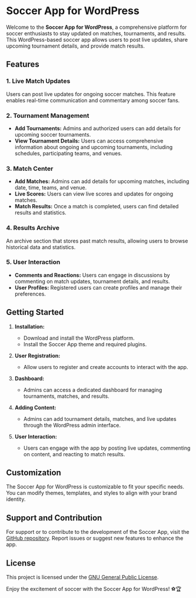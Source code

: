 # Soccer App for WordPress

Welcome to the **Soccer App for WordPress**, a comprehensive platform for soccer enthusiasts to stay updated on matches, tournaments, and results. This WordPress-based soccer app allows users to post live updates, share upcoming tournament details, and provide match results.

## Features

### 1. Live Match Updates
Users can post live updates for ongoing soccer matches. This feature enables real-time communication and commentary among soccer fans.

### 2. Tournament Management
- **Add Tournaments:** Admins and authorized users can add details for upcoming soccer tournaments.
- **View Tournament Details:** Users can access comprehensive information about ongoing and upcoming tournaments, including schedules, participating teams, and venues.

### 3. Match Center
- **Add Matches:** Admins can add details for upcoming matches, including date, time, teams, and venue.
- **Live Scores:** Users can view live scores and updates for ongoing matches.
- **Match Results:** Once a match is completed, users can find detailed results and statistics.

### 4. Results Archive
An archive section that stores past match results, allowing users to browse historical data and statistics.

### 5. User Interaction
- **Comments and Reactions:** Users can engage in discussions by commenting on match updates, tournament details, and results.
- **User Profiles:** Registered users can create profiles and manage their preferences.

## Getting Started

1. **Installation:**
   - Download and install the WordPress platform.
   - Install the Soccer App theme and required plugins.

2. **User Registration:**
   - Allow users to register and create accounts to interact with the app.

3. **Dashboard:**
   - Admins can access a dedicated dashboard for managing tournaments, matches, and results.

4. **Adding Content:**
   - Admins can add tournament details, matches, and live updates through the WordPress admin interface.

5. **User Interaction:**
   - Users can engage with the app by posting live updates, commenting on content, and reacting to match results.

## Customization

The Soccer App for WordPress is customizable to fit your specific needs. You can modify themes, templates, and styles to align with your brand identity.

## Support and Contribution

For support or to contribute to the development of the Soccer App, visit the [GitHub repository](<repository-url>). Report issues or suggest new features to enhance the app.

## License

This project is licensed under the [GNU General Public License](LICENSE).

Enjoy the excitement of soccer with the Soccer App for WordPress! ⚽🏆